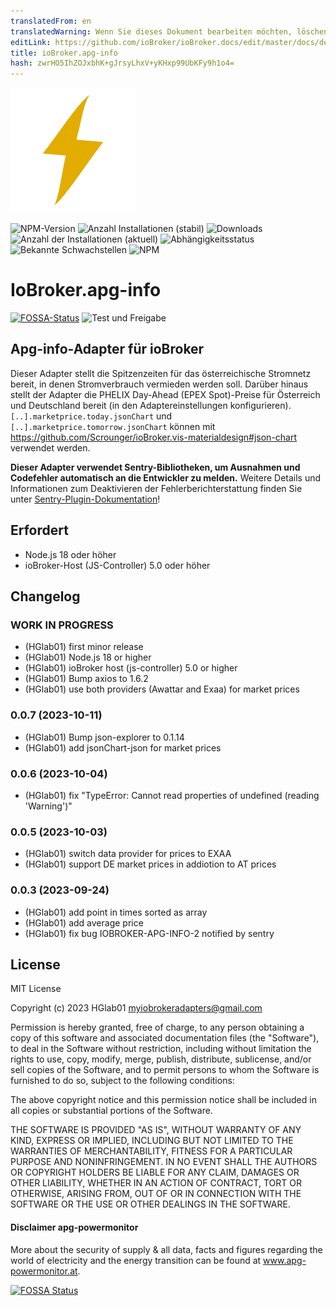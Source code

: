 ```yaml
---
translatedFrom: en
translatedWarning: Wenn Sie dieses Dokument bearbeiten möchten, löschen Sie bitte das Feld "translationsFrom". Andernfalls wird dieses Dokument automatisch erneut übersetzt
editLink: https://github.com/ioBroker/ioBroker.docs/edit/master/docs/de/adapterref/iobroker.apg-info/README.md
title: ioBroker.apg-info
hash: zwrHO5IhZOJxbhK+gJrsyLhxV+yKHxp99UbKFy9h1o4=
---
```

![Logo](../../../en/adapterref/iobroker.apg-info/admin/apg-info.png)

![NPM-Version](http://img.shields.io/npm/v/iobroker.apg-info.svg)
![Anzahl Installationen (stabil)](http://iobroker.live/badges/apg-info-stable.svg)
![Downloads](https://img.shields.io/npm/dm/iobroker.apg-info.svg)
![Anzahl der Installationen (aktuell)](http://iobroker.live/badges/apg-info-installed.svg)
![Abhängigkeitsstatus](https://img.shields.io/librariesio/release/npm/iobroker.apg-info)
![Bekannte Schwachstellen](https://snyk.io/test/github/HGlab01/ioBroker.apg-info/badge.svg)
![NPM](https://nodei.co/npm/iobroker.apg-info.png?downloads=true)

# IoBroker.apg-info
[![FOSSA-Status](https://app.fossa.com/api/projects/git%2Bgithub.com%2FHGlab01%2FioBroker.apg-info.svg?type=shield)](https://app.fossa.com/projects/git%2Bgithub.com%2FHGlab01%2FioBroker.apg-info?ref=badge_shield) ![Test und Freigabe](https://github.com/HGlab01/ioBroker.apg-info/workflows/Test%20and%20Release/badge.svg)

## Apg-info-Adapter für ioBroker
Dieser Adapter stellt die Spitzenzeiten für das österreichische Stromnetz bereit, in denen Stromverbrauch vermieden werden soll. Darüber hinaus stellt der Adapter die PHELIX Day-Ahead (EPEX Spot)-Preise für Österreich und Deutschland bereit (in den Adaptereinstellungen konfigurieren).<br> `[..].marketprice.today.jsonChart` und `[..].marketprice.tomorrow.jsonChart` können mit https://github.com/Scrounger/ioBroker.vis-materialdesign#json-chart verwendet werden.

**Dieser Adapter verwendet Sentry-Bibliotheken, um Ausnahmen und Codefehler automatisch an die Entwickler zu melden.** Weitere Details und Informationen zum Deaktivieren der Fehlerberichterstattung finden Sie unter [Sentry-Plugin-Dokumentation](https://github.com/ioBroker/plugin-sentry#plugin-sentry)!

## Erfordert
* Node.js 18 oder höher
* ioBroker-Host (JS-Controller) 5.0 oder höher

## Changelog
<!--
    Placeholder for the next version (at the beginning of the line):
    ### __WORK IN PROGRESS__
-->
### __WORK IN PROGRESS__
* (HGlab01) first minor release
* (HGlab01) Node.js 18 or higher
* (HGlab01) ioBroker host (js-controller) 5.0 or higher
* (HGlab01) Bump axios to 1.6.2
* (HGlab01) use both providers (Awattar and Exaa) for market prices

### 0.0.7 (2023-10-11)
* (HGlab01) Bump json-explorer to 0.1.14
* (HGlab01) add jsonChart-json for market prices

### 0.0.6 (2023-10-04)
* (HGlab01) fix "TypeError: Cannot read properties of undefined (reading 'Warning')"

### 0.0.5 (2023-10-03)
* (HGlab01) switch data provider for prices to EXAA
* (HGlab01) support DE market prices in addiotion to AT prices

### 0.0.3 (2023-09-24)
* (HGlab01) add point in times sorted as array
* (HGlab01) add average price
* (HGlab01) fix bug IOBROKER-APG-INFO-2 notified by sentry

## License
MIT License

Copyright (c) 2023 HGlab01 <myiobrokeradapters@gmail.com>

Permission is hereby granted, free of charge, to any person obtaining a copy
of this software and associated documentation files (the "Software"), to deal
in the Software without restriction, including without limitation the rights
to use, copy, modify, merge, publish, distribute, sublicense, and/or sell
copies of the Software, and to permit persons to whom the Software is
furnished to do so, subject to the following conditions:

The above copyright notice and this permission notice shall be included in all
copies or substantial portions of the Software.

THE SOFTWARE IS PROVIDED "AS IS", WITHOUT WARRANTY OF ANY KIND, EXPRESS OR
IMPLIED, INCLUDING BUT NOT LIMITED TO THE WARRANTIES OF MERCHANTABILITY,
FITNESS FOR A PARTICULAR PURPOSE AND NONINFRINGEMENT. IN NO EVENT SHALL THE
AUTHORS OR COPYRIGHT HOLDERS BE LIABLE FOR ANY CLAIM, DAMAGES OR OTHER
LIABILITY, WHETHER IN AN ACTION OF CONTRACT, TORT OR OTHERWISE, ARISING FROM,
OUT OF OR IN CONNECTION WITH THE SOFTWARE OR THE USE OR OTHER DEALINGS IN THE
SOFTWARE.

#### Disclaimer apg-powermonitor
More about the security of supply & all data, facts and figures regarding the world of electricity and the energy transition can be found at www.apg-powermonitor.at.


[![FOSSA Status](https://app.fossa.com/api/projects/git%2Bgithub.com%2FHGlab01%2FioBroker.apg-info.svg?type=large)](https://app.fossa.com/projects/git%2Bgithub.com%2FHGlab01%2FioBroker.apg-info?ref=badge_large)